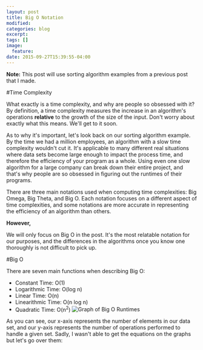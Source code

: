 ```yaml
---
layout: post
title: Big O Notation
modified:
categories: blog
excerpt:
tags: []
image:
  feature:
date: 2015-09-27T15:39:55-04:00
---
```


**Note:** This post will use sorting algorithm examples from a previous post that I made.

#Time Complexity

What exactly is a time complexity, and why are people so obsessed with it? By definition, a time complexity measures the increase in an algorithm's operations **relative** to the growth of the size of the input. Don't worry about exactly what this means. We'll get to it soon.

As to why it's important, let's look back on our sorting algorithm example. By the time we had a million employees, an algorithm with a slow time complexity wouldn't cut it. It's applicable to many different real situations where data sets become large enough to impact the process time, and therefore the efficiency of your program as a whole. Using even one slow algorithm for a large company can break down their entire project, and that's why people are so obsessed in figuring out the runtimes of their programs.

There are three main notations used when computing time complexities: Big Omega, Big Theta, and Big O. Each notation focuses on a different aspect of time complexities, and some notations are more accurate in representing the efficiency of an algorithm than others.

**However,**

We will only focus on Big O in the post. It's the most relatable notation for our purposes, and the differences in the algorithms once you know one thoroughly is not difficult to pick up.

#Big O

There are seven main functions when describing Big O:
* Constant Time: O(1)
* Logarithmic Time: O(log n)
* Linear Time: O(n)
* Linearithmic Time: O(n log n)
* Quadratic Time: O(n<sup>2</sup>)
![Graph of Big O Runtimes](https://s3.amazonaws.com/grapher/exports/sr4wt8ve1f.png)

As you can see, our x-axis represents the number of elements in our data set, and our y-axis represents the number of operations performed to handle a given set. Sadly, I wasn't able to get the equations on the graphs but let's go over them:
